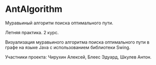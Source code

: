 # AntAlgorithm
Муравьиный алгоритм поиска оптимального пути.

Летняя практика. 2 курс.

Визуализация муравьиного алгоритма поиска оптимального пути в графе на языке Java с использованием библиотеки Swing.

Участники проекта: Чирухин Алексей, Блеес Эдуард, Шкулев Антон.
